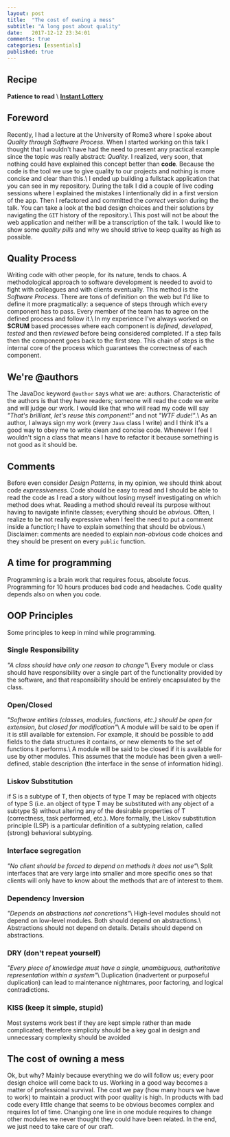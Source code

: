 ```yaml
---
layout: post
title:  "The cost of owning a mess"
subtitle: "A long post about quality"
date:   2017-12-12 23:34:01
comments: true
categories: [essentials]
published: true
---
```

## Recipe
<i class="fa fa-check-square" style="color:#828282"></i> **Patience to read** \\
<i class="fa fa-github" style="color:#828282"></i> **[Instant Lottery](https://github.com/pollaiolo/InstantLottery)**

## Foreword
Recently, I had a lecture at the University of Rome3 where I spoke about *Quality through Software Process*. When I started working on this talk I thought that I wouldn't have had the need to present any practical example since the topic was really abstract: *Quality*. I realized, very soon, that nothing could have explained this concept better than **code**. Because the code is the tool we use to give quality to our projects and nothing is more concise and clear than this.\\
I ended up building a fullstack application that you can see in my repository. During the talk I did a couple of live coding sessions where I explained the mistakes I intentionally did in a first version of the app. Then I refactored and committed the *correct* version during the talk. You can take a look at the bad design choices and their solutions by navigating the `GIT` history of the repository.\\
This post will not be about the web application and neither will be a transcription of the talk. I would like to show some *quality pills* and why we should strive to keep quality as high as possible.

## Quality Process
Writing code with other people, for its nature, tends to chaos. A methodological approach to software development is needed to avoid to fight with colleagues and with clients eventually. This method is the *Software Process*. There are tons of definition on the web but I'd like to define it more pragmatically: a sequence of steps through which every component has to pass. Every member of the team has to agree on the defined process and follow it.\\
In my experience I've always worked on **SCRUM** based processes where each component is *defined*, *developed*, *tested* and then *reviewed* before being considered completed. If a step fails then the component goes back to the first step. This chain of steps is the internal core of the process which guarantees the correctness of each component. 

## We're @authors
The JavaDoc keyword `@author` says what we are: authors. Characteristic of the authors is that they have readers; someone will read the code we write and will judge our work. I would like that who will read my code will say *"That's brilliant, let's reuse this component!"* and not *"WTF dude!"*.\\
As an author, I always sign my work (every `Java` class I write) and I think it's a good way to obey me to write clean and concise code. Whenever I feel I wouldn't sign a class that means I have to refactor it because something is not good as it should be.

## Comments
Before even consider *Design Patterns*, in my opinion, we should think about code *expressiveness*. Code should be easy to read and I should be able to read the code as I read a story without losing myself investigating on which method does what. Reading a method should reveal its purpose without having to navigate infinite classes; everything should be *obvious*. Often, I realize to be not really expressive when I feel the need to put a comment inside a function; I have to explain something that should be obvious.\\
Disclaimer: comments are needed to explain *non-obvious* code choices and they should be present on every `public` function.

## A time for programming
Programming is a brain work that requires focus, absolute focus. Programming for 10 hours produces bad code and headaches. Code quality depends also on when you code.

## OOP Principles
Some principles to keep in mind while programming.
### Single Responsibility
*"A class should have only one reason to change"*\\
Every module or class should have responsibility over a single part of the functionality provided by the software, and that responsibility should be entirely encapsulated by the class.
### Open/Closed
*"Software entities (classes, modules, functions, etc.) should be open for extension, but closed for modification"*\\
A module will be said to be open if it is still available for extension. For example, it should be possible to add fields to the data structures it contains, or new elements to the set of functions it performs.\\
A module will be said to be closed if it is available for use by other modules. This assumes that the module has been given a well-defined, stable description (the interface in the sense of information hiding).
### Liskov Substitution
if S is a subtype of T, then objects of type T may be replaced with objects of type S (i.e. an object of type T may be substituted with any object of a subtype S) without altering any of the desirable properties of T (correctness, task performed, etc.). More formally, the Liskov substitution principle (LSP) is a particular definition of a subtyping relation, called (strong) behavioral subtyping.
### Interface segregation
*"No client should be forced to depend on methods it does not use"*\\
Split interfaces that are very large into smaller and more specific ones so that clients will only have to know about the methods that are of interest to them.
### Dependency Inversion
*"Depends on abstractions not concretions"*\\
High-level modules should not depend on low-level modules. Both should depend on abstractions.\\
Abstractions should not depend on details. Details should depend on abstractions.
### DRY (don't repeat yourself)
*"Every piece of knowledge must have a single, unambiguous, authoritative representation within a system"*\\
Duplication (inadvertent or purposeful duplication) can lead to maintenance nightmares, poor factoring, and logical contradictions.
### KISS (keep it simple, stupid)
Most systems work best if they are kept simple rather than made complicated; therefore simplicity should be a key goal in design and unnecessary complexity should be avoided

## The cost of owning a mess
Ok, but why? Mainly because everything we do will follow us; every poor design choice will come back to us. Working in a good way becomes a matter of professional survival. The cost we pay (how many hours we have to work) to maintain a product with poor quality is high. In products with bad code every little change that seems to be obvious becomes complex and requires lot of time. Changing one line in one module requires to change other modules we never thought they could have been related. In the end, we just need to take care of our craft.


 
